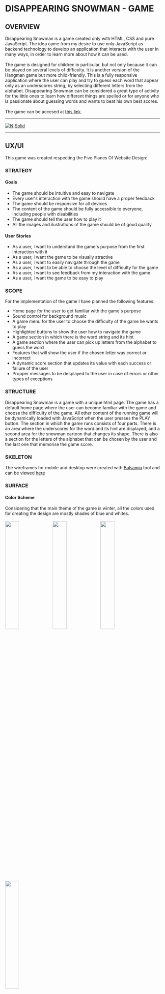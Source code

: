 # DISAPPEARING SNOWMAN - GAME
## OVERVIEW
Disappearing Snowman is a game created only with HTML, CSS and pure JavaScript. The idea came from my desire to use only JavaScript as backend technology to develop an application that interacts with the user in many ways, in order to learn more about how it can be used.<br><br>
The game is designed for children in particular, but not only because it can be played on several levels of difficulty. It is another version of the Hangman game but more child-friendly. This is a fully responsive application where the user can play and try to guess each word that appear only as an underscores string, by selecting different letters from the alphabet.
Disappearing Snowman can be considered a great type of activity for the little ones to learn how different things are spelled or for anyone who is passionate about guessing words and wants to beat his own best scores.
<br><br>
The game can be accesed at [this link](https://useriasminna.github.io/disappearing-snowman-game/).<br>
<hr>

[![N|Solid](assets/images/devices.png)](assets/images/devices.png)
<hr>

## UX/UI
This game was created respecting the Five Planes Of Website Design:<br>

### STRATEGY
#### Goals<br>
* The game should be intuitive and easy to navigate<br>
* Every user's interaction with the game should have a proper feedback<br>
* The game should be responsive for all devices<br>
* The content of the game should be fully accessible to everyone, including people with disabilities<br>
* The game should tell the user how to play it<br>
* All the images and ilustrations of the game should be of good quality<br>

#### User Stories<br>
* As a user, I want to understand the game's purpose from the first interaction with it<br>
* As a user, I want the game to be visually atractive<br>
* As a user, I want to easily navigate through the game<br>
* As a user, I want to be able to choose the level of difficulty for the game<br>
* As a user, I want to see feedback from my interaction with the game<br>
* As a user, I want the game to be easy to play<br>

### SCOPE<br>
For the implementation of the game I have planned the following features:

* Home page for the user to get familiar with the game's purpose
* Sound control for background music
* A game menu for the user to choose the difficulty of the game he wants to play
* Highlighted buttons to show the user how to navigate the game
* A game section in which there is the word string and its hint
* A game section where the user can pick up letters from the alphabet to guess the word
* Features that will show the user if the chosen letter was correct or incorrect
* A dynamic score section that updates its value with each success or failure of the user
* Propper messages to be desplayed to the user in case of errors or other types of exceptions

### STRUCTURE<br>
Disappearing Snowman is a game with a unique html page. The game has a default home page where the user can become familiar with the game and choose the difficulty of the game. All other content of the running game will be dynamically loaded with JavaScript when the user presses the PLAY button.
The section in which the game runs consists of four parts.
There is an area where the underscores for the word and its hint are displayed, and a second area for the snowman cartoon that changes its shape. There is also a section for the letters of the alphabet that can be chosen by the user and the last one that memorise the game score.

  
### SKELETON<br>
The wireframes for mobile and desktop were created with [Balsamiq](https://balsamiq.com/) tool and can be viewed [here](assets/wireframes/wireframes.pdf)<br>

### SURFACE<br>
#### Color Scheme
Considering that the main theme of the game is winter, all the colors used for creating the design are mostly shades of blue and whites.<br><br>
<img src="assets/images/blue4.PNG" width="30%">
<img src="assets/images/blue1.PNG" width="30%">
<img src="assets/images/blue2.PNG" width="30%">
<img src="assets/images/blue3.PNG" width="30%">

 Also, the main character of the game is a smiling snowman which is built, among others,from elements in purple and orange, shades also used for highliting buttons and other important elements.<br><br>
<img src="assets/images/purple.PNG" width="30%">
<img src="assets/images/orange.PNG" width="30%">


#### Images
* The snowman cartoon image is downloaded from [CLIPARTMAX](https://www.clipartmax.com/max/m2H7i8Z5G6Z5K9N4/)<br>
* The snowman from the running game is built from images as pieces of his body cut from the original cartoon, in order to fall one at a time<br>
* The game background image is downloaded from [WallpaperCave](https://wallpapercave.com/w/wp4667138) <br>

#### Fonts
* The fonts used in the game are Special Elite and Bangers and both were imported from [Google Fonts](https://fonts.google.com/)
<hr>

## FEATURES
All the actions that take place in the game are created after a clear structure and logic that is represented in this [Flowchart](assets/flowchart/Disappearing_Snowman_Flowchart.pdf). <br><br>
### EXISTING FEATURES<br>
This game has multiple features that were created to make it an easy and intuitive game to play for children and adults as well.
<br><br>
* When the game first loads the user will see the home page which has the role to familiarize him with the game.<br>
  The theme of the game can be easily understood from the winter background and the snowman character that is placed on the page. Also, the rules for the game were clearly written for everyone to understand.<br>
  <img src="assets/images/rules.PNG" width="40%">
  <img src="assets/images/home-snowman.png" width="20%">

* For a full experience, the game offers winter background sound as well which is set to be off by default but can be controled by the user.<br>
  <img src="assets/images/sound.PNG" width="30%">

* A very important feature is the menu in the home page with the difficulties options for the game. Once a level is chosen and the user press Play, the game content will be generated depending on the user's choice.<br>
  <img src="assets/images/menu.PNG" width="30%">


* These buttons are placed in the home page, as well in the game section and modals to help the user navigate easily through the game.<br>
  <img src="assets/images/play.PNG" width="30%">
  <img src="assets/images/buttons.PNG" width="30%">


* An important feature of the game is the one that displays the underscores string for the random word that the user has to guess. Every word comes with a hint to help the player, that will change every time the word is changing. The hint is actually a definition of the word get from the MerRiam Webster Dictionary API.<br>
  <img src="assets/images/word.PNG" width="30%">

* In order for the user to play there exists a feature that will let him chose a letter from the alphabet to complete the word. This is the most important feature because it decides what other features will be activated depending on the user's choice.<br>
  <img src="assets/images/letters.PNG" width="30%">


* Everytime a user makes a choice for the letter, either correct or incorrect, the game will give the user a feedback for his choice. When the letter its correct,the game will fill the word string with the letter and will change the snowman shape and decrease its life when its incorrect.<br>
  <img src="assets/images/word2.PNG" width="30%">
  <img src="assets/images/snowman1.PNG" width="30%">
  <img src="assets/images/snowman2.PNG" width="30%">


* Another important feature is the score element that updates its value everytime a player succeds or fails in guessing a word.<br>
    <img src="assets/images/score.PNG" width="30%">

* The game was created to be preventive for certain errors and it displays different messages to inform the user what is wrong or could happen.<br>
  <img src="assets/images/err1.PNG" width="30%">
  <img src="assets/images/err2.PNG" width="30%">
  <img src="assets/images/err3.PNG" width="30%">


### FUTURE FEATURES<br>
* Create a database with words and hints for each level to eliminate the possibility for the list of the words to end
* Filter the words by categories and let the user choose one of them before playing

<hr>

## UNFIXED BUGS OR ERRORS
* The definitions get from the Merriam Webster Dictionary API as hints for the words should be better filtered because some of them don't indicate the right sense of the word. Also, in order to make them shorter, I tried to delete parts of the definitions that comes after symbols like "-", ":" using JavaScript, but I noticed it doesn't always work properly and should be fixed.
* The game should have an <code>beforeunloaded</code> event to inform the user it will loose the game progress if he leaves the page.
<hr>

## TESTING
### USER STORY TESTING

<b>User Story: </b>As a user, I want to understand the game's purpose from the first interaction with it<br>
<b>Outcome: </b> When the user first loads the game will see different elements that indicate what type of game it is.<br>
The title sugerates the game's theme as the main action of it is happening around the idea of saving a snowman from melting, the main character is placed on the page as a cartoon of a snowman and there is a detailed description of the game rules to make everyone understand from the start how the game can be played. <br><br>
<b>User Story:</b>As a user, I want the game to be visually atractive<br>
<b>Outcome:</b>The background and every color used for creating the game design were chosed to sugerate the idea of winter.<br> The design was especially made to be attractive for the kids and not only.<br> There are no white spaces left and all the elements are in good contrasts.<br> The content passed the accessibility test and the report can be viewed [here](https://wave.webaim.org/report#/https://useriasminna.github.io/disappearing-snowman-game/index.html). <br><br>
<b>User Story:</b>As a user, I want to easily navigate through the game<br>
<b>Outcome:</b> In the home page and after the running game is loaded as well, there are multiple buttons and links that sugerates the user the right direction through the game. <br>
These buttons have sugestive text like: PLAY, START NEW GAME, TRY ANOTHER ONE, PLAY ANOTHER WORD.  </b><br><br>
<b>User Story:</b>As a user, I want to be able to choose the level of difficulty for the game<br>
<b>Outcome:</b> On the start page there is a menu available for the user where he can choose from three different type of game difficulties: easy, medium, hard. The selection of each one of these will generate different outcome for the game.<br><br>
<b>User Story:</b>As a user, I want to see feedback from my interaction with the game<br>
<b>Outcome:</b>Every element that is clickable have a hover effect and triggers different actions such as game loading, changing elements value on the page, displaying suggestive messages and modals content, redirects to external pages.<br><br>
<b>User Story:</b>As a user, I want the game to be easy to play<br>
<b>Outcome:</b>The game action flow is simple and intuitive. The user only have to pick up a level to start the game and try to guess the word by pressing letters from the keyboard. Every decision that he can make to change the word or start a new game is possible through the higlighted buttons always existent on the screen. <br><br>

### FEATURES TESTING
I have manually tested every feature of the game to make sure everything works properly.

<b>Feature:</b> Home page for the user to get familiar with the game's purpose<br>
<b>Testing:</b> I have opened the game and the first content that appears is suitable for this feature purpose.<br>
There is present a sugestive title whitch is also a hyperlink to the start page. This is set to trigger a modal for leaving the game but only when the game is active, when the user is in the start page, clicking the title will only refresh the page.I have tested this feature and it works properly.<br>
The subtitle makes refference to another very known game with simillar rules.<br>
  <img src="assets/images/title.PNG" width="40%">

On the screen can be found two more elements that sugerates the game's theme and purpose, a snowman cartoon and a text element with the game rules. I tested and they are visible on all screen sizes. <br>
  <img src="assets/images/rules.PNG" width="40%">
  <img src="assets/images/home-snowman.png" width="20%"><br><br>

<b>Feature:</b> Sound control for background music<br>
<b>Testing:</b> On start page I have implemented a method that will play and pause an audio file as background music for the game.<br>
I tested the feature and everytime I open the game the sound is off to give the user the possibility to control it.<br>
 When the user clicks the sound the icon will change to sugerate whether the sound plays or noT. Also the sound mentain its state when the game starts but gets back to its initial setting when the page is refreshed. This feature is tested and works fine.<br>
  <img src="assets/images/soundoff.PNG" width="20%">
  <img src="assets/images/soundon.PNG" width="20%"><br><br>

<b>Feature:</b> A game menu for the user to choose the difficulty of the game he wants to play<br>
<b>Testing:</b> I have implemented this feature to give the player the possibility to choose at which level he wants to play.<br>
On start page there is a menu with three different elements for level selection. For each element selected by the user there is a different style that applies to it to highlight the active element. The user can switch between levels and the style only remain active for the last one chosen.<br>
  <img src="assets/images/menu-active.PNG" width="50%"><br>
I have also tested the case in which the user hits the PLAY button without selecting a difficulty level and a warning appears to inform the user. The game doesn't start until a level is active.<br>
 <img src="assets/images/menu-warning.PNG" width="50%"><br><br>

<b>Feature:</b> Highlighted buttons to show the user how to navigate the game<br>
<b>Testing:</b> I have implemented different buttons with sugestive text that will sugerate the user exactly the action that he can do by pressing them.<br>
I have tested each one of the buttons and they all redirect the user to the right path.<br>

  * The <b>PLAY</b> button is set to replace the game Start page with the actual game and to generate its content depending on the level difficulty chose by the player. This action is visible in the value of the Difficulty element which is placed in the game-area to remember the user what level is he playing.<br>
  <img src="assets/images/menu-active.PNG" width="30%">
  <img src="assets/images/difficulty.PNG" width="30%"><br><br>

 * After hitting the PLAY button the game loads and other features are availabe. The <b>TITLE</b> its a hyperlink and redirects the user to the Start page but when the game mode is on, clicking on it will show a leaving page modal everytime to inform the player he will loose his progress. The modal gives the player the option to leave or stay in the game. This feature is tested and works on every device. <br>
  <img src="assets/images/leave-modal.PNG" width="30%"><br><br>

 * Another element very important for the game is <b>TRY ANOTHER ONE</b> button which gives the user the possibility to change the word that he plays without affecting the score. I tested this feature and everytime this button is active it will generate another random word and replace its matching underscores string in the game area, as well as its corresponding hint.<br>
  <img src="assets/images/new-word-btn.PNG" width="20%"><br><br>

 * To make the game complete I have implemented a button for the user to <b>START A NEW GAME</b>. This is linked to the start page and acts as the title because it displays the same leaving page modal when its clicked.<br>
  <img src="assets/images/new-game-btn.PNG" width="20%"><br><br>

<b>Feature:</b> A game section in which there is the word string and its hint<br>
<b>Testing:</b> This section elements are generated depending on the difficulty level selected.<br>
The word is randomly chosen from an array that includes only words matching the selected level. The word is represented in the game as a string that contains only underscores and spaces to give the player a clue about the number of characters. Also, the hint is set to be updated every time the word changes by making a request to get the word definition from Merriam Webster Dictionary API. It appears initially as a light icon which is set to be replaced by a string at the user's action of <code>click</code>. Everytime a new word is generated the hint comes back to its initial state.<br>
   <img src="assets/images/word.PNG" width="30%">
   <img src="assets/images/word2.PNG" width="30%"><br><br>
I have tested this feature on all devices and it works properly. When there are no more words in the list, the game displays a warning.<br> 
   <img src="assets/images/err2.PNG" width="30%"><br><br>

<b>Feature:</b> A game section where the user can pick up letters from the alphabet to guess the word<br>
<b>Testing:</b> I have implemented a keyboard for the user to choose the letters for completing the word.<br>
Every element of the keyboard is set to become invisible after being selected. I have manually tested each one of the letters to make sure the player will not be able to reselect or initiate any kind of action after clicking on them.<br>
   <img src="assets/images/letters.PNG" width="30%">
   <img src="assets/images/letters-incomplete.PNG" width="30%"><br><br>

<b>Feature:</b> Features that will show the user if the chosen letter was correct or incorrect<br>
<b>Testing:</b> When a keyboard element is selected there are two actions that can happen.<br>
When the letter is correct it is included in the word and when it is wrong the snowman cartoon will change its shape depending on the life remained.<br>
  <img src="assets/images/word2.PNG" width="30%">
   <img src="assets/images/snowman2.PNG" width="30%"><br><br>
Also, for each one of this actions a modal can be triggered if the word is completed or the snowman has no life left.<br>
I have manually tested every case to make sure this feature has no errors.<br>
  <img src="assets/images/success-modal.PNG" width="30%">
   <img src="assets/images/fail-modal.PNG" width="30%"><br><br>
<b>Feature:</b> A dynamic score section that updates its value with each success or failure of the user<br>
<b>Testing:</b> This feature was created to memorise the score of the game until another one begins. The values are updating every time the Success or Failure modal appears and the player choose the Play another word option.
I have tested the feature to see if it updates the score value in the right case and it gets back to its initial state every time a new game starts.<br>
   <img src="assets/images/score.PNG" width="30%">
   <img src="assets/images/score-update.PNG" width="30%"><br><br>

